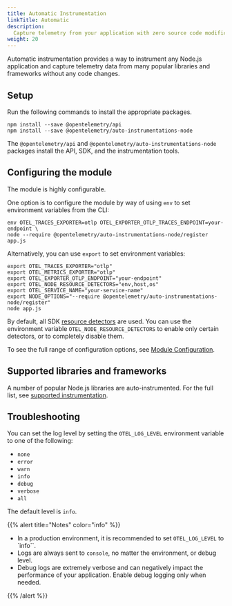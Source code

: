 ```yaml
---
title: Automatic Instrumentation
linkTitle: Automatic
description:
  Capture telemetry from your application with zero source code modifications
weight: 20
---
```


Automatic instrumentation provides a way to instrument any Node.js application
and capture telemetry data from many popular libraries and frameworks without
any code changes.

## Setup

Run the following commands to install the appropriate packages.

```shell
npm install --save @opentelemetry/api
npm install --save @opentelemetry/auto-instrumentations-node
```

The `@opentelemetry/api` and `@opentelemetry/auto-instrumentations-node`
packages install the API, SDK, and the instrumentation tools.

## Configuring the module

The module is highly configurable.

One option is to configure the module by way of using `env` to set environment
variables from the CLI:

```shell
env OTEL_TRACES_EXPORTER=otlp OTEL_EXPORTER_OTLP_TRACES_ENDPOINT=your-endpoint \
node --require @opentelemetry/auto-instrumentations-node/register app.js
```

Alternatively, you can use `export` to set environment variables:

```shell
export OTEL_TRACES_EXPORTER="otlp"
export OTEL_METRICS_EXPORTER="otlp"
export OTEL_EXPORTER_OTLP_ENDPOINT="your-endpoint"
export OTEL_NODE_RESOURCE_DETECTORS="env,host,os"
export OTEL_SERVICE_NAME="your-service-name"
export NODE_OPTIONS="--require @opentelemetry/auto-instrumentations-node/register"
node app.js
```

By default, all SDK [resource detectors](/docs/instrumentation/js/resources/)
are used. You can use the environment variable `OTEL_NODE_RESOURCE_DETECTORS` to
enable only certain detectors, or to completely disable them.

To see the full range of configuration options, see
[Module Configuration](module-config).

## Supported libraries and frameworks

A number of popular Node.js libraries are auto-instrumented. For the full list,
see
[supported instrumentation](https://github.com/open-telemetry/opentelemetry-js-contrib/tree/main/metapackages/auto-instrumentations-node#supported-instrumentations).

## Troubleshooting

You can set the log level by setting the `OTEL_LOG_LEVEL` environment variable
to one of the following:

- `none`
- `error`
- `warn`
- `info`
- `debug`
- `verbose`
- `all`

The default level is `info`.

{{% alert title="Notes" color="info" %}}

- In a production environment, it is recommended to set `OTEL_LOG_LEVEL` to
  `info``.
- Logs are always sent to `console`, no matter the environment, or debug level.
- Debug logs are extremely verbose and can negatively impact the performance of
  your application. Enable debug logging only when needed.

{{% /alert %}}
